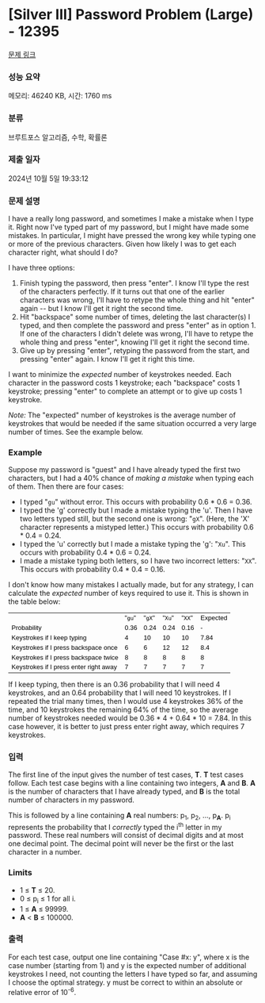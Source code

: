 # [Silver III] Password Problem (Large) - 12395 

[문제 링크](https://www.acmicpc.net/problem/12395) 

### 성능 요약

메모리: 46240 KB, 시간: 1760 ms

### 분류

브루트포스 알고리즘, 수학, 확률론

### 제출 일자

2024년 10월 5일 19:33:12

### 문제 설명

<p>I have a really long password, and sometimes I make a mistake when I type it. Right now I've typed part of my password, but I might have made some mistakes. In particular, I might have pressed the wrong key while typing one or more of the previous characters. Given how likely I was to get each character right, what should I do?</p>

<p>I have three options:</p>

<ol>
	<li>Finish typing the password, then press "enter". I know I'll type the rest of the characters perfectly. If it turns out that one of the earlier characters was wrong, I'll have to retype the whole thing and hit "enter" again -- but I know I'll get it right the second time.</li>
	<li>Hit "backspace" some number of times, deleting the last character(s) I typed, and then complete the password and press "enter" as in option 1. If one of the characters I didn't delete was wrong, I'll have to retype the whole thing and press "enter", knowing I'll get it right the second time.</li>
	<li>Give up by pressing "enter", retyping the password from the start, and pressing "enter" again. I know I'll get it right this time.</li>
</ol>

<p> </p>

<p>I want to minimize the <em>expected</em> number of keystrokes needed. Each character in the password costs 1 keystroke; each "backspace" costs 1 keystroke; pressing "enter" to complete an attempt or to give up costs 1 keystroke.</p>

<p><em>Note:</em> The "expected" number of keystrokes is the average number of keystrokes that would be needed if the same situation occurred a very large number of times. See the example below.</p>

<h3>Example</h3>

<p>Suppose my password is "guest" and I have already typed the first two characters, but I had a 40% chance of <em>making a mistake</em> when typing each of them. Then there are four cases:</p>

<ul>
	<li>I typed "<code>gu</code>" without error. This occurs with probability 0.6 * 0.6 = 0.36.</li>
	<li>I typed the 'g' correctly but I made a mistake typing the 'u'. Then I have two letters typed still, but the second one is wrong: "<code>gX</code>". (Here, the 'X' character represents a mistyped letter.) This occurs with probability 0.6 * 0.4 = 0.24.</li>
	<li>I typed the 'u' correctly but I made a mistake typing the 'g': "<code>Xu</code>". This occurs with probability 0.4 * 0.6 = 0.24.</li>
	<li>I made a mistake typing both letters, so I have two incorrect letters: "<code>XX</code>". This occurs with probability 0.4 * 0.4 = 0.16.</li>
</ul>

<p> </p>

<p>I don't know how many mistakes I actually made, but for any strategy, I can calculate the <em>expected</em> number of keys required to use it. This is shown in the table below:</p>

<p> </p>

<table cellspacing="0" style="border-collapse:collapse; border-width:0pt; color:#000000; font-family:arial,sans-serif; font-size:small; margin:0px; padding:0px; vertical-align:top">
	<tbody>
		<tr>
			<td style="vertical-align:top"> </td>
			<td style="vertical-align:top">"<code>gu</code>"   </td>
			<td style="vertical-align:top">"<code>gX</code>"   </td>
			<td style="vertical-align:top">"<code>Xu</code>"   </td>
			<td style="vertical-align:top">"<code>XX</code>"   </td>
			<td style="vertical-align:top">Expected</td>
		</tr>
		<tr>
			<td style="vertical-align:top">Probability</td>
			<td style="vertical-align:top">0.36</td>
			<td style="vertical-align:top">0.24</td>
			<td style="vertical-align:top">0.24</td>
			<td style="vertical-align:top">0.16</td>
			<td style="vertical-align:top">-</td>
		</tr>
		<tr>
			<td style="vertical-align:top">Keystrokes if I keep typing</td>
			<td style="vertical-align:top">4</td>
			<td style="vertical-align:top">10</td>
			<td style="vertical-align:top">10</td>
			<td style="vertical-align:top">10</td>
			<td style="vertical-align:top">7.84</td>
		</tr>
		<tr>
			<td style="vertical-align:top">Keystrokes if I press backspace once</td>
			<td style="vertical-align:top">6</td>
			<td style="vertical-align:top">6</td>
			<td style="vertical-align:top">12</td>
			<td style="vertical-align:top">12</td>
			<td style="vertical-align:top">8.4</td>
		</tr>
		<tr>
			<td style="vertical-align:top">Keystrokes if I press backspace twice  </td>
			<td style="vertical-align:top">8</td>
			<td style="vertical-align:top">8</td>
			<td style="vertical-align:top">8</td>
			<td style="vertical-align:top">8</td>
			<td style="vertical-align:top">8</td>
		</tr>
		<tr>
			<td style="vertical-align:top">Keystrokes if I press enter right away</td>
			<td style="vertical-align:top">7</td>
			<td style="vertical-align:top">7</td>
			<td style="vertical-align:top">7</td>
			<td style="vertical-align:top">7</td>
			<td style="vertical-align:top">7</td>
		</tr>
	</tbody>
</table>

<p> </p>

<p>If I keep typing, then there is an 0.36 probability that I will need 4 keystrokes, and an 0.64 probability that I will need 10 keystrokes. If I repeated the trial many times, then I would use 4 keystrokes 36% of the time, and 10 keystrokes the remaining 64% of the time, so the average number of keystrokes needed would be 0.36 * 4 + 0.64 * 10 = 7.84. In this case however, it is better to just press enter right away, which requires 7 keystrokes.</p>

### 입력 

 <p>The first line of the input gives the number of test cases, <strong>T</strong>. <strong>T</strong> test cases follow. Each test case begins with a line containing two integers, <strong>A</strong> and <strong>B</strong>. <strong>A</strong> is the number of characters that I have already typed, and <strong>B</strong> is the total number of characters in my password.</p>

<p>This is followed by a line containing <strong>A</strong> real numbers: p<sub>1</sub>, p<sub>2</sub>, ..., p<sub><strong>A</strong></sub>. p<sub>i</sub> represents the probability that I <em>correctly</em> typed the i<sup>th</sup> letter in my password. These real numbers will consist of decimal digits and at most one decimal point. The decimal point will never be the first or the last character in a number.</p>

<h3>Limits</h3>

<ul>
	<li>1 ≤ <strong>T</strong> ≤ 20.</li>
	<li>0 ≤ p<sub>i</sub> ≤ 1 for all i.</li>
	<li>1 ≤ <strong>A</strong> ≤ 99999.</li>
	<li><strong>A</strong> < <strong>B</strong> ≤ 100000.</li>
</ul>

### 출력 

 <p>For each test case, output one line containing "Case #x: y", where x is the case number (starting from 1) and y is the expected number of additional keystrokes I need, not counting the letters I have typed so far, and assuming I choose the optimal strategy. y must be correct to within an absolute or relative error of 10<sup>-6</sup>.</p>

